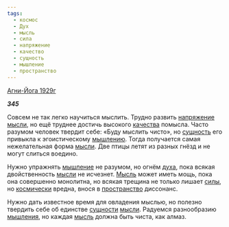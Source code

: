 ```yaml
---
tags:
  - космос
  - Дух
  - мысль
  - сила
  - напряжение
  - качество
  - сущность
  - мышление
  - пространство
---
```

[Агни-Йога 1929г](https://127.0.0.1:4002/agni/1929)

___345___

Совсем не так легко научиться мыслить. Трудно развить [напряжение](../../../tags/#напряжение) [мысли](../../../tags/#[мысль](../../../tags/#мысль)), но ещё труднее достичь высокого [качества](../../../tags/#качество) помысла. Часто разумом человек твердит себе: «Буду мыслить чисто», но [сущность](../../../tags/#сущность) его привыкла к эгоистическому [мышлению](../../../tags/#[мышление](../../../tags/#мышление)). Тогда получается самая нежелательная форма [мысли](../../../tags/#[мысль](../../../tags/#мысль)). Две птицы летят из разных гнёзд и не могут слиться воедино.   

Нужно упражнять [мышление](../../../tags/#мышление) не разумом, но огнём [духа](../../../tags/#Дух), пока всякая двойственность [мысли](../../../tags/#[мысль](../../../tags/#мысль)) не исчезнет. [Мысль](../../../tags/#[мысль](../../../tags/#мысль)) может иметь мощь, пока она совершенно монолитна, но всякая трещина не только лишает [силы](../../../tags/#сила), но [космически](../../../tags/#космос) вредна, внося в [пространство](../../../tags/#пространство) диссонанс.   

Нужно дать известное время для овладения мыслью, но полезно твердить себе об единстве [сущности](../../../tags/#сущность) [мысли](../../../tags/#[мысль](../../../tags/#мысль)). Радуемся разнообразию [мышления](../../../tags/#мышление), но каждая [мысль](../../../tags/#мысль) должна быть чиста, как алмаз.